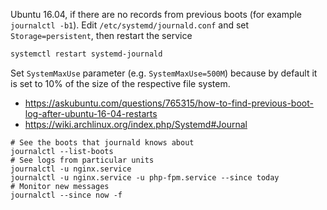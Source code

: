 

Ubuntu 16.04, if there are no records from previous boots (for example `journalctl -b1`). Edit `/etc/systemd/journald.conf`
and set `Storage=persistent`, then restart the service
```bash
systemctl restart systemd-journald
```
Set `SystemMaxUse` parameter (e.g. `SystemMaxUse=500M`) because by default it is set to 10% of the size of the respective file system.

* https://askubuntu.com/questions/765315/how-to-find-previous-boot-log-after-ubuntu-16-04-restarts
* https://wiki.archlinux.org/index.php/Systemd#Journal

```shell
# See the boots that journald knows about
journalctl --list-boots
# See logs from particular units
journalctl -u nginx.service
journalctl -u nginx.service -u php-fpm.service --since today
# Monitor new messages
journalctl --since now -f
```
